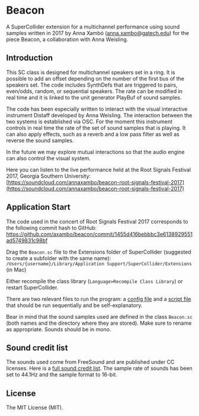 Beacon
===
A SuperCollider extension for a multichannel performance using sound samples written in 2017 by Anna Xambó (<anna.xambo@gatech.edu>) for the piece Beacon, a collaboration with Anna Weisling. 


Introduction
----

This SC class is designed for multichannel speakers set in a ring. It is possible to add an offset depending on the number of the first bus of the speakers set. The code includes SynthDefs that are triggered to pairs, even/odds, random, or sequential speakers. The rate can be modified in real time and it is linked to the unit generator PlayBuf of sound samples. 

The code has been especially written to interact with the visual interactive instrument Distaff developed by Anna Weisling. The interaction between the two systems is established via OSC. For the moment this instrument controls in real time the rate of the set of sound samples that is playing. It can also apply effects, such as a reverb and a low pass filter as well as reverse the sound samples.

In the future we may explore mutual interactions so that the audio engine can also control the visual system.

Here you can listen to the live performance held at the Root Signals Festival 2017, Georgia Southern University: [https://soundcloud.com/annaxambo/beacon-root-signals-festival-2017](https://soundcloud.com/annaxambo/beacon-root-signals-festival-2017)


Application Start
----

The code used in the concert of Root Signals Festival 2017 corresponds to the following commit hash to GitHub: https://github.com/axambo/beacon/commit/1455d416bebbbc3e6138929551ad5749831c98bf

Drag the `Beacon.sc` file to the Extensions folder of SuperCollider (suggested to create a subfolder with the same name): `/Users/{username}/Library/Application Support/SuperCollider/Extensions` (in Mac)

Either recompile the class library (`Language>Recompile Class Library`) or restart SuperCollider.

There are two relevant files to run the program: a [config file](config_RSF17.md) and a [script file](script_RSF17.md) that should be run sequentially and be self-explanatory.

Bear in mind that the sound samples used are defined in the class `Beacon.sc` (both names and the directory where they are stored). Make sure to rename as appropriate. Sounds should be in mono.


Sound credit list
----

The sounds used come from FreeSound and are published under CC licenses. Here is a [full sound credit list](sound_credits_RSF17.md). The sample rate of sounds has been set to 44.1Hz and the sample format to 16-bit.



License
----

The MIT License (MIT).


